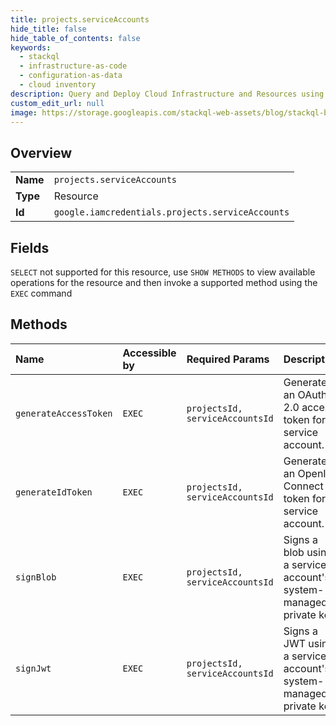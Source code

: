 ```yaml
---
title: projects.serviceAccounts
hide_title: false
hide_table_of_contents: false
keywords:
  - stackql
  - infrastructure-as-code
  - configuration-as-data
  - cloud inventory
description: Query and Deploy Cloud Infrastructure and Resources using SQL
custom_edit_url: null
image: https://storage.googleapis.com/stackql-web-assets/blog/stackql-blog-post-featured-image.png
---
```

  
    

## Overview
<table><tbody>
<tr><td><b>Name</b></td><td><code>projects.serviceAccounts</code></td></tr>
<tr><td><b>Type</b></td><td>Resource</td></tr>
<tr><td><b>Id</b></td><td><code>google.iamcredentials.projects.serviceAccounts</code></td></tr>
</tbody></table>

## Fields
`SELECT` not supported for this resource, use `SHOW METHODS` to view available operations for the resource and then invoke a supported method using the `EXEC` command  
## Methods
| Name | Accessible by | Required Params | Description |
|:-----|:--------------|:----------------|:------------|
| `generateAccessToken` | `EXEC` | `projectsId, serviceAccountsId` | Generates an OAuth 2.0 access token for a service account. |
| `generateIdToken` | `EXEC` | `projectsId, serviceAccountsId` | Generates an OpenID Connect ID token for a service account. |
| `signBlob` | `EXEC` | `projectsId, serviceAccountsId` | Signs a blob using a service account's system-managed private key. |
| `signJwt` | `EXEC` | `projectsId, serviceAccountsId` | Signs a JWT using a service account's system-managed private key. |
